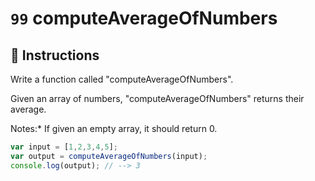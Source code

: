 # `99` computeAverageOfNumbers

## 📝 Instructions 

Write a function called "computeAverageOfNumbers".

Given an array of numbers, "computeAverageOfNumbers" returns their average. 

Notes:* If given an empty array, it should return 0.

```js
var input = [1,2,3,4,5];
var output = computeAverageOfNumbers(input);
console.log(output); // --> 3
```